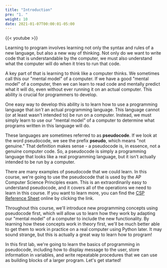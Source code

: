 ```yaml
---
title: "Introduction"
pre: "1. "
weight: 10
date: 2021-01-07T00:00:01-05:00
---
```


{{< youtube  >}}

Learning to program involves learning not only the syntax and rules of a new language, but also a new way of thinking. Not only do we want to write code that is understandable by the computer, we must also understand what the computer will do when it tries to run that code. 

A key part of that is learning to think like a computer thinks. We sometimes call this our "mental model" of a computer. If we have a good "mental model" of a computer, then we can learn to read code and mentally predict what it will do, even without ever running it on an actual computer. This ability is crucial for programmers to develop.

One easy way to develop this ability is to learn how to use a programming language that _isn't_ an actual programming language. This language cannot (or at least wasn't intended to) be run on a computer. Instead, we must simply learn to use our "mental model" of a computer to determine what programs written in this language will do.

These languages are sometimes referred to as **pseudocode**. If we look at the word pseudocode, we see the prefix **pseudo**, which means "not genuine." That definition makes sense - a pseudocode is, in essence, not a genuine computer code. So, a pseudocode is simply a programming language that looks like a real programming language, but it isn't actually intended to be run by a computer.

There are many examples of pseudocode that we could learn. In this course, we're going to use the pseudocode that is used by the AP Computer Science Principles exam. This is an extraordinarily easy to understand pseudocode, and it covers all of the operations we need to learn in this course. If you want to learn more, you can find the [CSP Reference Sheet](https://apcentral.collegeboard.org/pdf/ap-computer-science-principles-exam-reference-sheet.pdf) online by clicking the link.

Throughout this course, we'll introduce new programming concepts using pseudocode first, which will allow us to learn how they work by adapting our "mental model" of a computer to include the new functionality. By learning how these concepts work in theory first, we'll be much better able to get them to work in practice on a real computer using Python later. It may sound strange, but this is actually a great way to learn how to program!

In this first lab, we're going to learn the basics of programming in pseudocode, including how to display message to the user, store information in variables, and write repeatable procedures that we can use as building blocks of a larger program. Let's get started!
